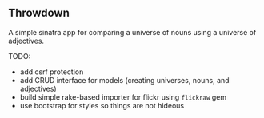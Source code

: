 ## Throwdown
A simple sinatra app for comparing a universe of nouns using a universe of adjectives.

TODO:
- add csrf protection
- add CRUD interface for models (creating universes, nouns, and adjectives)
- build simple rake-based importer for flickr using `flickraw` gem
- use bootstrap for styles so things are not hideous